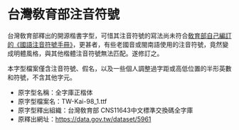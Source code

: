 # 台灣敎育部注音符號

台灣敎育部釋出的開源楷書字型，可惜其注音符號的寫法尚未符合[敎育部自己編訂的《國語注音符號手冊》](https://language.moe.gov.tw/001/Upload/files/site_content/M0001/juyin/index.html)，更甚者，有些老國音或閩南語使用的注音符號，竟然變成明體風格，與其他楷體注音符號無法匹配。遂修訂之。

本字型檔案僅含注音符號、假名，以及一些個人調整過字距或高低位置的半形英數和符號，不含其他字元。

* 原字型名稱：全字庫正楷体
* 原字型檔案名：TW-Kai-98_1.ttf
* 原字型釋出組織：台灣敎育部 CNS11643中文標準交換碼全字庫
* 原釋出網址：https://data.gov.tw/dataset/5961
